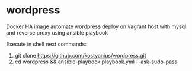 # wordpress
Docker HA image automate wordpress deploy on vagrant host with mysql and reverse proxy using ansible playbook 

Execute in shell next commands:
1. git clone https://github.com/kostyanius/wordpress.git             
2. cd wordpress && ansible-playbook playbook.yml --ask-sudo-pass    
